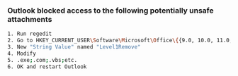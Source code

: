 ### Outlook blocked access to the following potentially unsafe attachments
```bash
1. Run regedit
2. Go to HKEY_CURRENT_USER\Software\Microsoft\Office\{{9.0, 10.0, 11.0, 12.0, 14.0, 16.0}}\Outlook\Security
3. New "String Value" named "Level1Remove"
4. Modify
5. .exe;.com;.vbs;etc.
6. OK and restart Outlook 
```

